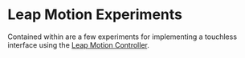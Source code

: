 # Leap Motion Experiments

Contained within are a few experiments for implementing a touchless interface using the [Leap Motion Controller](https://www.leapmotion.com/).

